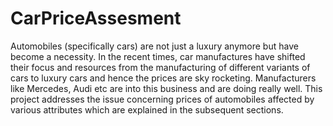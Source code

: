 # CarPriceAssesment
Automobiles (specifically cars) are not just a luxury anymore but have become a necessity. In the recent times, car manufactures have shifted their focus and resources from the manufacturing of different variants of cars to luxury cars and hence the prices are sky rocketing. Manufacturers like Mercedes, Audi etc are into this business and are doing really well. This project addresses the issue concerning prices of automobiles affected by various attributes which are explained in the subsequent sections.
